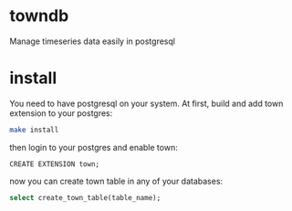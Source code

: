 towndb
======

Manage timeseries data easily in postgresql

install
=======

You need to have postgresql on your system. At first, build and add town extension to your postgres:

```bash
make install
```

then login to your postgres and enable town:

```plpgsql
CREATE EXTENSION town;
```

now you can create town table in any of your databases:

```sql
select create_town_table(table_name);
```





